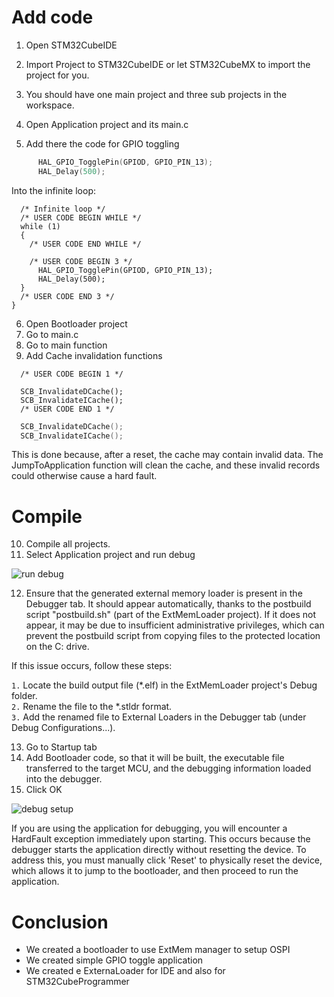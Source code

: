 # Add code

1. Open STM32CubeIDE
2. Import Project to STM32CubeIDE or let STM32CubeMX to import the project for you.
3. You should have one main project and three sub projects in the workspace. 

4. Open Application project and its main.c
5. Add there the code for GPIO toggling

```c
	  HAL_GPIO_TogglePin(GPIOD, GPIO_PIN_13);
	  HAL_Delay(500);
```

Into the infinite loop:

```c-nc
  /* Infinite loop */
  /* USER CODE BEGIN WHILE */
  while (1)
  {
    /* USER CODE END WHILE */

    /* USER CODE BEGIN 3 */
	  HAL_GPIO_TogglePin(GPIOD, GPIO_PIN_13);
	  HAL_Delay(500);
  }
  /* USER CODE END 3 */
}
```

6. Open Bootloader project
7. Go to main.c
8. Go to main function 
9. Add Cache invalidation functions

```c-nc
  /* USER CODE BEGIN 1 */

  SCB_InvalidateDCache();
  SCB_InvalidateICache();
  /* USER CODE END 1 */
```

```c
  SCB_InvalidateDCache();
  SCB_InvalidateICache();
```
This is done because, after a reset, the cache may contain invalid data. The JumpToApplication function will clean the cache, and these invalid records could otherwise cause a hard fault.

# Compile

10. Compile all projects.
11. Select Application project and run debug

![run debug](./img/24_03_11_425.gif)

12. Ensure that the generated external memory loader is present in the Debugger tab. 
It should appear automatically, thanks to the postbuild script "postbuild.sh" (part of the ExtMemLoader project). If it does not appear, it may be due to insufficient administrative privileges, which can prevent the postbuild script from copying files to the protected location on the C: drive.

If this issue occurs, follow these steps:

`1.` Locate the build output file (*.elf) in the ExtMemLoader project's Debug folder.<br>
`2.` Rename the file to the *.stldr format.<br> 
`3.` Add the renamed file to External Loaders in the Debugger tab (under Debug Configurations...). 

13. Go to Startup tab
14. Add Bootloader code, so that it will be built, the executable file transferred to the target MCU,
and the debugging information loaded into the debugger.
15. Click OK

![debug setup](./img/24_03_11_427.gif)

If you are using the application for debugging, you will encounter a HardFault exception immediately upon starting. This occurs because the debugger starts the application directly without resetting the device. To address this, you must manually click 'Reset' to physically reset the device, which allows it to jump to the bootloader, and then proceed to run the application.


# Conclusion


* We created a bootloader to use ExtMem manager to setup OSPI
* We created simple GPIO toggle application
* We created e ExternaLoader for IDE and also for STM32CubeProgrammer 
